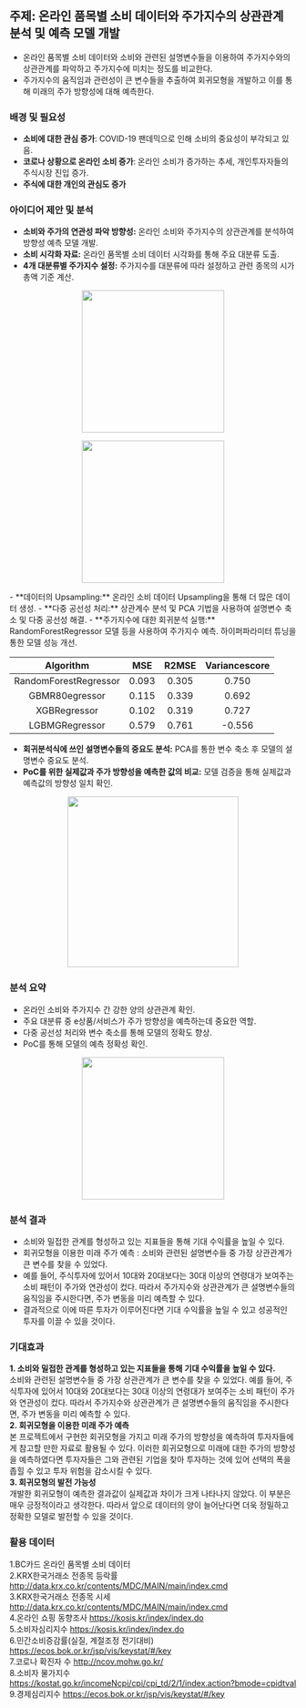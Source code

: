 ## 주제: 온라인 품목별 소비 데이터와 주가지수의 상관관계 분석 및 예측 모델 개발
- 온라인 품목별 소비 데이터와 소비와 관련된 설명변수들을 이용하여 주가지수와의 상관관계를 파악하고 주가지수에 미치는 정도를 비교한다. 
- 주가지수의 움직임과 관련성이 큰 변수들을 추출하여 회귀모형을 개발하고 이를 통해 미래의 주가 방향성에 대해 예측한다.


### 배경 및 필요성
- **소비에 대한 관심 증가**: COVID-19 팬데믹으로 인해 소비의 중요성이 부각되고 있음.
- **코로나 상황으로 온라인 소비 증가**: 온라인 소비가 증가하는 추세, 개인투자자들의 주식시장 진입 증가.
- **주식에 대한 개인의 관심도 증가**

### 아이디어 제안 및 분석
- **소비와 주가의 연관성 파악 방향성:** 온라인 소비와 주가지수의 상관관계를 분석하여 방향성 예측 모델 개발.
- **소비 시각화 자료:** 온라인 품목별 소비 데이터 시각화를 통해 주요 대분류 도출.
- **4개 대분류별 주가지수 설정:** 주가지수를 대분류에 따라 설정하고 관련 종목의 시가총액 기준 계산.
<p align="center">
 <img src="https://github.com/rootofdata/Financial-Security-Institute-NH/assets/86711374/4c58d1fe-5ab5-43fc-8201-3481bf6da632",width="400" height="250/">
</p> 
<p align="center">
 <img src="https://github.com/rootofdata/Financial-Security-Institute-NH/assets/86711374/57298ebc-a7ef-42fa-9d5c-8e6c89eeeb4d",width="400" height="250/">
</p> 
- **데이터의 Upsampling:** 온라인 소비 데이터 Upsampling을 통해 더 많은 데이터 생성.
- **다중 공선성 처리:** 상관계수 분석 및 PCA 기법을 사용하여 설명변수 축소 및 다중 공선성 해결.
- **주가지수에 대한 회귀분석 실행:** RandomForestRegressor 모델 등을 사용하여 주가지수 예측. 하이퍼파라미터 튜닝을 통한 모델 성능 개선.  
   
|Algorithm|MSE|R2MSE|Variancescore|
|:------:|---|:---:|:---:|
|RandomForestRegressor|0.093|0.305|0.750|
|GBMR80egressor|0.115|0.339|0.692|
|XGBRegressor|0.102|0.319|0.727|
|LGBMGRegressor|0.579|0.761|-0.556|

- **회귀분석식에 쓰인 설명변수들의 중요도 분석:** PCA를 통한 변수 축소 후 모델의 설명변수 중요도 분석.  
- **PoC를 위한 실제값과 주가 방향성을 예측한 값의 비교:** 모델 검증을 통해 실제값과 예측값의 방향성 일치 확인.
<p align="center">
 <img src="https://github.com/rootofdata/Financial-Security-Institute-NH/assets/86711374/b1b75d02-9179-4901-ba36-f4b311fbdf4d",width="400" height="300/">
</p> 

### 분석 요약
- 온라인 소비와 주가지수 간 강한 양의 상관관계 확인.  
- 주요 대분류 중 e상품/서비스가 주가 방향성을 예측하는데 중요한 역할.  
- 다중 공선성 처리와 변수 축소를 통해 모델의 정확도 향상.  
- PoC를 통해 모델의 예측 정확성 확인.
<p align="center">
 <img src="https://github.com/rootofdata/Financial-Security-Institute-NH/assets/86711374/25ce7814-1407-411e-9520-1c9ad43d66ad",width="450" height="250/">
</p> 


### 분석 결과
- 소비와 밀접한 관계를 형성하고 있는 지표들을 통해 기대 수익률을 높일 수 있다.  
- 회귀모형을 이용한 미래 주가 예측 : 소비와 관련된 설명변수들 중 가장 상관관계가 큰 변수를 찾을 수 있었다.
 -  예를 들어, 주식투자에 있어서 10대와 20대보다는 30대 이상의 연령대가 보여주는 소비 패턴이 주가와 연관성이 컸다. 따라서 주가지수와 상관관계가 큰 설명변수들의 움직임을 주시한다면, 주가 변동을 미리 예측할 수 있다.  
- 결과적으로 이에 따른 투자가 이루어진다면 기대 수익률을 높일 수 있고 성공적인 투자를 이끌 수 있을 것이다.  

### 기대효과
**1. 소비와 밀접한 관계를 형성하고 있는 지표들을 통해 기대 수익률을 높일 수 있다.**    
소비와 관련된 설명변수들 중 가장 상관관계가 큰 변수를 찾을 수 있었다. 예를 들어, 주식투자에 있어서 10대와 20대보다는 30대 이상의 연령대가 보여주는 소비 패턴이 주가와 연관성이 컸다. 따라서 주가지수와 상관관계가 큰 설명변수들의 움직임을 주시한다면, 주가 변동을 미리 예측할 수 있다.  
**2. 회귀모형을 이용한 미래 주가 예측**  
 본 프로젝트에서 구현한 회귀모형을 가지고 미래 주가의 방향성을 예측하여 투자자들에게 참고할 만한 자료로 활용될 수 있다. 이러한 회귀모형으로 미래에 대한 주가의 방향성을 예측하였다면 투자자들은 그와 관련된 기업을 찾아 투자하는 것에 있어 선택의 폭을 좁힐 수 있고 투자 위험을 감소시킬 수 있다.  
**3. 회귀모형의 발전 가능성**   
개발한 회귀모형이 예측한 결과값이 실제값과 차이가 크게 나타나지 않았다. 이 부분은 매우 긍정적이라고 생각한다. 따라서 앞으로 데이터의 양이 늘어난다면 더욱 정밀하고 정확한 모델로 발전할 수 있을 것이다.

### 활용 데이터
1.BC카드 온라인 품목별 소비 데이터  
2.KRX한국거래소 전종목 등락률 http://data.krx.co.kr/contents/MDC/MAIN/main/index.cmd  
3.KRX한국거래소 전종목 시세 http://data.krx.co.kr/contents/MDC/MAIN/main/index.cmd  
4.온라인 쇼핑 동향조사 https://kosis.kr/index/index.do  
5.소비자심리지수 https://kosis.kr/index/index.do    
6.민간소비증감률(실질, 계절조정 전기대비) https://ecos.bok.or.kr/jsp/vis/keystat/#/key    
7.코로나 확진자 수 http://ncov.mohw.go.kr/     
8.소비자 물가지수 https://kostat.go.kr/incomeNcpi/cpi/cpi_td/2/1/index.action?bmode=cpidtval   
9.경제심리지수  https://ecos.bok.or.kr/jsp/vis/keystat/#/key   

